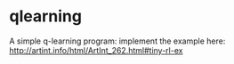 # qlearning
A simple q-learning program: implement the example here:
http://artint.info/html/ArtInt_262.html#tiny-rl-ex
